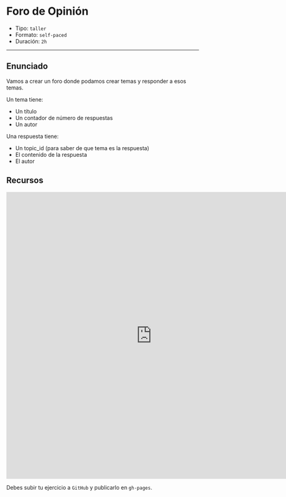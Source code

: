 # Foro de Opinión

- Tipo: `taller`
- Formato: `self-paced`
- Duración: `2h`

***

## Enunciado

Vamos a crear un foro donde podamos crear temas y responder a esos temas.

Un tema tiene:

- Un título
- Un contador de número de respuestas
- Un autor

Una respuesta tiene:

- Un topic_id (para saber de que tema es la respuesta)
- El contenido de la respuesta
- El autor

## Recursos

<iframe src="https://docs.google.com/presentation/d/e/2PACX-1vTyxtk13Odw3QHMQQFphnmql4t670H4Ih2tIT57-LSi9T0-HCCrh_y_HOhPazdhZt0gFSL8FfZLcyLQ/embed?start=false&loop=false&delayms=5000" frameborder="0" width="760" height="749" allowfullscreen="true" mozallowfullscreen="true" webkitallowfullscreen="true"></iframe>

Debes subir tu ejercicio a `GitHub` y publicarlo en `gh-pages`.

